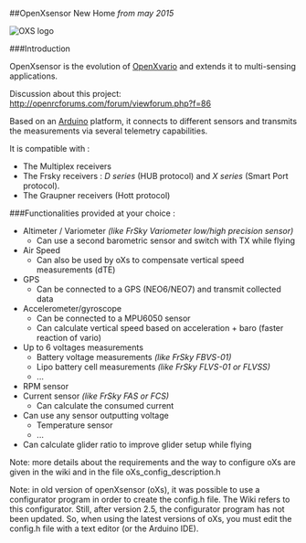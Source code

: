 ##OpenXsensor New Home
_from may 2015_

![OXS logo](https://github.com/openXsensor/openXsensor/wiki/images/OXS_Logo.png)


###Introduction

OpenXsensor is the evolution of [OpenXvario](https://code.google.com/p/openxvario/) and extends it to multi-sensing applications.

Discussion about this project: http://openrcforums.com/forum/viewforum.php?f=86

Based on an [Arduino](http://arduino.cc/) platform, it connects to different sensors and transmits the measurements via several telemetry capabilities.

It is compatible with :
  * The Multiplex receivers
  * The Frsky receivers : *D series* (HUB protocol) and *X series* (Smart Port protocol).
  * The Graupner receivers (Hott protocol)

###Functionalities provided at your choice :

  * Altimeter / Variometer _(like FrSky Variometer low/high precision sensor)_
    * Can use a second barometric sensor and switch with TX while flying
  * Air Speed
    * Can also be used by oXs to compensate vertical speed measurements (dTE)
  * GPS
    * Can be connected to a GPS (NEO6/NEO7) and transmit collected data
  * Accelerometer/gyroscope
    * Can be connected to a MPU6050 sensor
    * Can calculate vertical speed based on acceleration + baro (faster reaction of vario)
  * Up to 6 voltages measurements
    * Battery voltage measurements _(like FrSky FBVS-01)_
    * Lipo battery cell measurements _(like FrSky FLVS-01 or FLVSS)_
    * ...
  * RPM sensor
  * Current sensor _(like FrSky FAS or FCS)_
    * Can calculate the consumed current
  * Can use any sensor outputting voltage
    * Temperature sensor
    * ...
  * Can calculate glider ratio to improve glider setup while flying
  
Note: more details about the requirements and the way to configure oXs are given in the wiki and in the file oXs_config_description.h 

Note: in old version of openXsensor (oXs), it was possible to use a configurator program in order to create the config.h file. The Wiki refers to this configurator. Still, after version 2.5, the configurator program has not been updated. So, when using the latest versions of oXs, you must edit the config.h file with a text editor (or the Arduino IDE).
